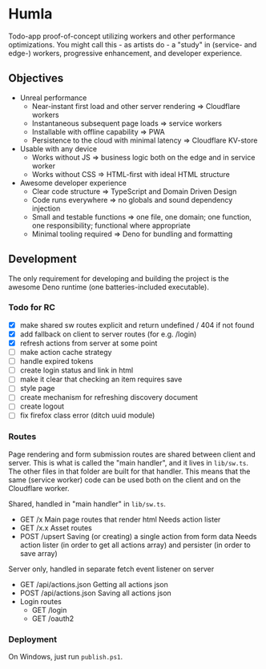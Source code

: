 # Humla

Todo-app proof-of-concept utilizing workers and other performance optimizations. You might call this - as artists do - a "study" in (service- and edge-) workers, progressive enhancement, and developer experience.

## Objectives

- Unreal performance 
  - Near-instant first load and other server rendering => Cloudflare workers
  - Instantaneous subsequent page loads => service workers
  - Installable with offline capability => PWA
  - Persistence to the cloud with minimal latency => Cloudflare KV-store
- Usable with any device
  - Works without JS => business logic both on the edge and in service worker
  - Works without CSS => HTML-first with ideal HTML structure
- Awesome developer experience
  - Clear code structure => TypeScript and Domain Driven Design
  - Code runs everywhere => no globals and sound dependency injection
  - Small and testable functions => one file, one domain; one function, one responsibility; functional where appropriate
  - Minimal tooling required => Deno for bundling and formatting

## Development

The only requirement for developing and building the project is the awesome Deno runtime (one batteries-included executable).

### Todo for RC

- [x] make shared sw routes explicit and return undefined / 404 if not found
- [x] add fallback on client to server routes (for e.g. /login)
- [x] refresh actions from server at some point
- [ ] make action cache strategy
- [ ] handle expired tokens
- [ ] create login status and link in html
- [ ] make it clear that checking an item requires save
- [ ] style page
- [ ] create mechanism for refreshing discovery document
- [ ] create logout
- [ ] fix firefox class error (ditch uuid module)

### Routes

Page rendering and form submission routes are shared between client and server. This is what is called the "main handler", and it lives in `lib/sw.ts`. The other files in that folder are built for that handler. This means that the same (service worker) code can be used both on the client and on the Cloudflare worker.

Shared, handled in "main handler" in `lib/sw.ts`.

- GET /x
  Main page routes that render html
  Needs action lister
- GET /x.x
  Asset routes
- POST /upsert
  Saving (or creating) a single action from form data
  Needs action lister (in order to get all actions array) and persister (in order to save array)

Server only, handled in separate fetch event listener on server

- GET /api/actions.json
  Getting all actions json
- POST /api/actions.json
  Saving all actions json
- Login routes
  - GET /login
  - GET /oauth2

### Deployment

On Windows, just run `publish.ps1`.